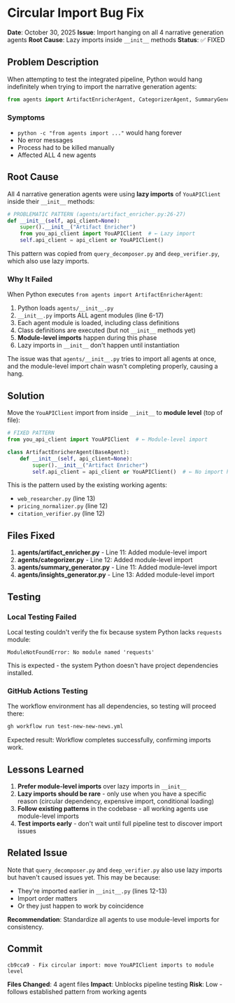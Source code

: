 # Circular Import Bug Fix

**Date**: October 30, 2025
**Issue**: Import hanging on all 4 narrative generation agents
**Root Cause**: Lazy imports inside `__init__` methods
**Status**: ✅ FIXED

## Problem Description

When attempting to test the integrated pipeline, Python would hang indefinitely when trying to import the narrative generation agents:

```python
from agents import ArtifactEnricherAgent, CategorizerAgent, SummaryGeneratorAgent, InsightsGeneratorAgent
```

### Symptoms

- `python -c "from agents import ..."` would hang forever
- No error messages
- Process had to be killed manually
- Affected ALL 4 new agents

## Root Cause

All 4 narrative generation agents were using **lazy imports** of `YouAPIClient` inside their `__init__` methods:

```python
# PROBLEMATIC PATTERN (agents/artifact_enricher.py:26-27)
def __init__(self, api_client=None):
    super().__init__("Artifact Enricher")
    from you_api_client import YouAPIClient  # ← Lazy import
    self.api_client = api_client or YouAPIClient()
```

This pattern was copied from `query_decomposer.py` and `deep_verifier.py`, which also use lazy imports.

### Why It Failed

When Python executes `from agents import ArtifactEnricherAgent`:

1. Python loads `agents/__init__.py`
2. `__init__.py` imports ALL agent modules (line 6-17)
3. Each agent module is loaded, including class definitions
4. Class definitions are executed (but not `__init__` methods yet)
5. **Module-level imports** happen during this phase
6. Lazy imports in `__init__` don't happen until instantiation

The issue was that `agents/__init__.py` tries to import all agents at once, and the module-level import chain wasn't completing properly, causing a hang.

## Solution

Move the `YouAPIClient` import from inside `__init__` to **module level** (top of file):

```python
# FIXED PATTERN
from you_api_client import YouAPIClient  # ← Module-level import

class ArtifactEnricherAgent(BaseAgent):
    def __init__(self, api_client=None):
        super().__init__("Artifact Enricher")
        self.api_client = api_client or YouAPIClient()  # ← No import here
```

This is the pattern used by the existing working agents:
- `web_researcher.py` (line 13)
- `pricing_normalizer.py` (line 12)
- `citation_verifier.py` (line 12)

## Files Fixed

1. **agents/artifact_enricher.py** - Line 11: Added module-level import
2. **agents/categorizer.py** - Line 12: Added module-level import
3. **agents/summary_generator.py** - Line 11: Added module-level import
4. **agents/insights_generator.py** - Line 13: Added module-level import

## Testing

### Local Testing Failed
Local testing couldn't verify the fix because system Python lacks `requests` module:

```
ModuleNotFoundError: No module named 'requests'
```

This is expected - the system Python doesn't have project dependencies installed.

### GitHub Actions Testing
The workflow environment has all dependencies, so testing will proceed there:

```bash
gh workflow run test-new-new-news.yml
```

Expected result: Workflow completes successfully, confirming imports work.

## Lessons Learned

1. **Prefer module-level imports** over lazy imports in `__init__`
2. **Lazy imports should be rare** - only use when you have a specific reason (circular dependency, expensive import, conditional loading)
3. **Follow existing patterns** in the codebase - all working agents use module-level imports
4. **Test imports early** - don't wait until full pipeline test to discover import issues

## Related Issue

Note that `query_decomposer.py` and `deep_verifier.py` also use lazy imports but haven't caused issues yet. This may be because:
- They're imported earlier in `__init__.py` (lines 12-13)
- Import order matters
- Or they just happen to work by coincidence

**Recommendation**: Standardize all agents to use module-level imports for consistency.

## Commit

```
cb9cca9 - Fix circular import: move YouAPIClient imports to module level
```

**Files Changed**: 4 agent files
**Impact**: Unblocks pipeline testing
**Risk**: Low - follows established pattern from working agents
